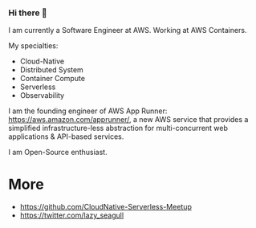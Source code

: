 ### Hi there 👋
I am currently a Software Engineer at AWS. Working at AWS Containers. 

My specialties: 
- Cloud-Native
- Distributed System
- Container Compute
- Serverless 
- Observability

I am the founding engineer of AWS App Runner: https://aws.amazon.com/apprunner/, a new AWS service that provides a simplified infrastructure-less abstraction for multi-concurrent web applications & API-based services.

I am Open-Source enthusiast.


# More
- https://github.com/CloudNative-Serverless-Meetup
- https://twitter.com/lazy_seagull

